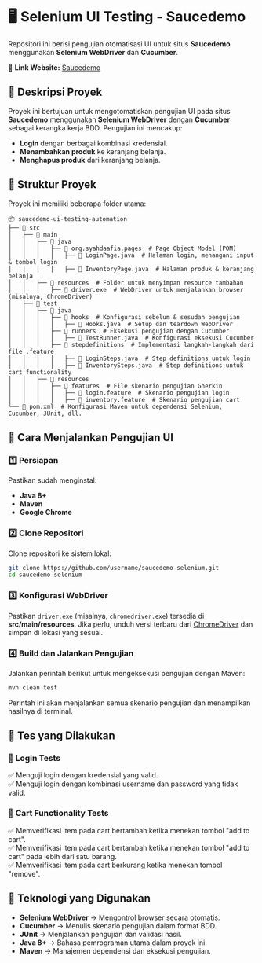 # 🖥️ Selenium UI Testing - Saucedemo  

Repositori ini berisi pengujian otomatisasi UI untuk situs **Saucedemo** menggunakan **Selenium WebDriver** dan **Cucumber**.  

🔗 **Link Website:** [Saucedemo](https://www.saucedemo.com/)  

## 📌 Deskripsi Proyek  

Proyek ini bertujuan untuk mengotomatiskan pengujian UI pada situs **Saucedemo** menggunakan **Selenium WebDriver** dengan **Cucumber** sebagai kerangka kerja BDD. Pengujian ini mencakup:  
- **Login** dengan berbagai kombinasi kredensial.  
- **Menambahkan produk** ke keranjang belanja.  
- **Menghapus produk** dari keranjang belanja.  

## 📂 Struktur Proyek  

Proyek ini memiliki beberapa folder utama:  

```
📦 saucedemo-ui-testing-automation  
├── 📂 src  
│   ├── 📂 main  
│   │   ├── 📂 java  
│   │   │   ├── 📂 org.syahdaafia.pages  # Page Object Model (POM)
│   │   │   │   ├── 📄 LoginPage.java  # Halaman login, menangani input & tombol login
│   │   │   │   ├── 📄 InventoryPage.java  # Halaman produk & keranjang belanja
│   │   ├── 📂 resources  # Folder untuk menyimpan resource tambahan
│   │   │   ├── 📄 driver.exe  # WebDriver untuk menjalankan browser (misalnya, ChromeDriver)
│   ├── 📂 test  
│   │   ├── 📂 java  
│   │   │   ├── 📂 hooks  # Konfigurasi sebelum & sesudah pengujian
│   │   │   │   ├── 📄 Hooks.java  # Setup dan teardown WebDriver
│   │   │   ├── 📂 runners  # Eksekusi pengujian dengan Cucumber
│   │   │   │   ├── 📄 TestRunner.java  # Konfigurasi eksekusi Cucumber
│   │   │   ├── 📂 stepdefinitions  # Implementasi langkah-langkah dari file .feature
│   │   │   │   ├── 📄 LoginSteps.java  # Step definitions untuk login
│   │   │   │   ├── 📄 InventorySteps.java  # Step definitions untuk cart functionality
│   │   ├── 📂 resources  
│   │   │   ├── 📂 features  # File skenario pengujian Gherkin
│   │   │   │   ├── 📄 login.feature  # Skenario pengujian login
│   │   │   │   ├── 📄 inventory.feature  # Skenario pengujian cart
└── 📄 pom.xml  # Konfigurasi Maven untuk dependensi Selenium, Cucumber, JUnit, dll.
```

## 🚀 Cara Menjalankan Pengujian UI  

### 1️⃣ Persiapan  
Pastikan sudah menginstal:  
- **Java 8+**  
- **Maven**  
- **Google Chrome**  

### 2️⃣ Clone Repositori  
Clone repositori ke sistem lokal:  
```sh
git clone https://github.com/username/saucedemo-selenium.git
cd saucedemo-selenium
```

### 3️⃣ Konfigurasi WebDriver  
Pastikan `driver.exe` (misalnya, `chromedriver.exe`) tersedia di **src/main/resources**. Jika perlu, unduh versi terbaru dari [ChromeDriver](https://chromedriver.chromium.org/downloads) dan simpan di lokasi yang sesuai.

### 4️⃣ Build dan Jalankan Pengujian  
Jalankan perintah berikut untuk mengeksekusi pengujian dengan Maven:  
```sh
mvn clean test
```
Perintah ini akan menjalankan semua skenario pengujian dan menampilkan hasilnya di terminal.

## 📌 Tes yang Dilakukan  

### 🔹 **Login Tests**  
✅ Menguji login dengan kredensial yang valid.  
✅ Menguji login dengan kombinasi username dan password yang tidak valid.  

### 🔹 **Cart Functionality Tests**  
✅ Memverifikasi item pada cart bertambah ketika menekan tombol "add to cart".  
✅ Memverifikasi item pada cart bertambah ketika menekan tombol "add to cart" pada lebih dari satu barang.  
✅ Memverifikasi item pada cart berkurang ketika menekan tombol "remove".  

## 📌 Teknologi yang Digunakan  

- **Selenium WebDriver** → Mengontrol browser secara otomatis.  
- **Cucumber** → Menulis skenario pengujian dalam format BDD.  
- **JUnit** → Menjalankan pengujian dan validasi hasil.  
- **Java 8+** → Bahasa pemrograman utama dalam proyek ini.  
- **Maven** → Manajemen dependensi dan eksekusi pengujian.  
